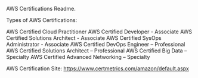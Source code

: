 AWS Certifications Readme. 


Types of AWS Certifications:

AWS Certified Cloud Practitioner
AWS Certified Developer - Associate
AWS Certified Solutions Architect - Associate
AWS Certified SysOps Administrator - Associate
AWS Certified DevOps Engineer – Professional
AWS Certified Solutions Architect – Professional
AWS Certified Big Data – Specialty
AWS Certified Advanced Networking – Specialty

AWS Certification Site: https://www.certmetrics.com/amazon/default.aspx

